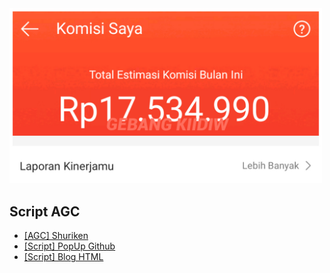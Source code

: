 <img src="pic/komisishopee.jpg" width="500"/>

## Script AGC
 - [[AGC] Shuriken](https://v4.dojo.cc/aff/go/orlin24?i=1)
 - [[Script] PopUp Github](https://v4.dojo.cc/aff/go/orlin24?i=1)
 - [[Script] Blog HTML](https://raw.githubusercontent.com/GebangKidiw/ads/main/pop.js)
